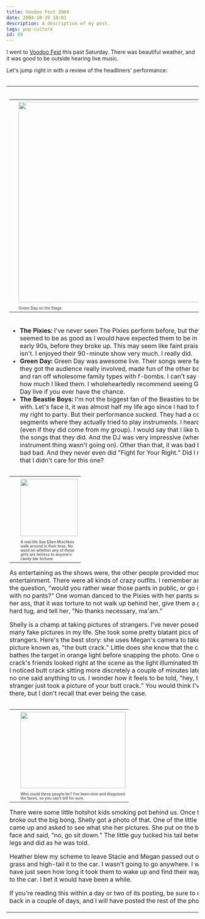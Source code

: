 ```yaml
---
title: Voodoo Fest 2004
date: 2004-10-20 18:01
description: A description of my post.
tags: pop-culture
id: 69
---
```

I went to <a href="http://www.voodoomusicfest.com/home.htm" target="_blank" class="mainbox">Voodoo Fest</a> this past Saturday.  There was beautiful weather, and it was good to be outside hearing live music.

Let's jump right in with a review of the headliners' performance:
<span class="spanEndPreview">&nbsp;</span><br /><br /><table width=100%><tr><td>
<table cellpadding=0 cellspacing=0 border=0 align=right><tr><td width=5 rowspan=2><spacer type=block width=5 height=1></spacer></td><td width=525><img src="/img/voodoo04/greenday.jpg" width=525 aborder=0 vspace=4/></td></tr><tr><td width=525><font face="verdana, arial, geneva" size=1 color=#666666><b>Green Day on the Stage</b></font></td></tr></table>
</td></tr>
<tr><td class=mainbox>
<ul><li><b>The Pixies:</b>  I've never seen The Pixies perform before, but they seemed to be as good as I would have expected them to be in the early 90s, before they broke up.  This may seem like faint praise, but it isn't.  I enjoyed their 90-minute show very much.  I really did.</li>

<li><b>Green Day:</b>  Green Day was awesome live.  Their songs were fantastic, they got the audience really involved, made fun of the other bands, and ran off wholesome family types with f-bombs.  I can't say enough how much I liked them.  I wholeheartedly recommend seeing Green Day live if you ever have the chance.</li>

<li><b>The Beastie Boys:</b>  I'm not the biggest fan of the Beasties to begin with.  Let's face it, it was almost half my life ago since I had to fight for my right to party.  But their performance <i>sucked</i>.  They had a couple of segments where they actually tried to play instruments.  I heard boos (even if they did come from my group).  I would say that I like two of the songs that they did.  And the DJ was very impressive (when the instrument thing wasn't going on).  Other than that, it was bad bad bad bad bad.  And they never even did "Fight for Your Right."  Did I mention that I didn't care for this one?</li></ul>

<table cellpadding=0 cellspacing=0 border=0 align=left><tr><td width=5 rowspan=2><spacer type=block width=5 height=1></spacer></td><td width=150><img src="/img/voodoo04/sueellen.jpg" width=150 aborder=0 vspace=4/></td></tr><tr><td width=150><font face="verdana, arial, geneva" size=1 color=#666666><b>A real-life Sue Ellen Mischkes walk around in their bras.  No word on whether any of these girls are heiress to anyone's candy bar fortune.
</b></font></td></tr></table>

As entertaining as the shows were, the other people provided much of the entertainment.  There were all kinds of crazy outfits.  I remember asking the question, "would you rather wear those pants in public, or go in public with no pants?"  One woman danced to the Pixies with her pants so far up her ass, that it was torture to not walk up behind her, give them a good hard tug, and tell her, "No thanks necessary, ma'am."

Shelly is a champ at taking pictures of strangers.  I've never posed for so many fake pictures in my life. She took some pretty blatant pics of total strangers.  Here's the best story:  she uses Megan's camera to take the picture known as, "the butt crack."  Little does she know that the camera bathes the target in orange light before snapping the photo.  One of butt crack's friends looked right at the scene as the light illuminated the crack.  I noticed butt crack sitting more discretely a couple of minutes later, but no one said anything to us.  I wonder how it feels to be told, "hey, that stranger just took a picture of your butt crack."  You would think I've been there, but I don't recall that ever being the case.

<table cellpadding=0 cellspacing=0 border=0 align=right><tr><td width=5 rowspan=2><spacer type=block width=5 height=1></spacer></td><td width=275><img src="/img/voodoo04/passedout.jpg" height=200 width=275 aborder=0 vspace=4/></td></tr><tr><td width=275><font face="verdana, arial, geneva" size=1 color=#666666><b>Who could these people be?  I've been nice and disguised the faces, so you can't tell for sure.</b></font></td></tr></table>

There were some little hotshot kids smoking pot behind us.  Once they broke out the big bong, Shelly got a photo of that.  One of the little guys came up and asked to see what she her pictures.  She put on the bitch face and said, "no, go sit down."  The little guy tucked his tail between his legs and did as he was told.

Heather blew my scheme to leave Stacie and Megan passed out on the grass and high-tail it to the car.  I wasn't going to go anywhere.  I would have just seen how long it took them to wake up and find their way back to the car.  I bet it would have been a while.

If you're reading this within a day or two of its posting, be sure to check back in a couple of days, and I will have posted the rest of the photos.
</td></tr></table>
